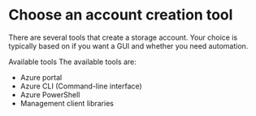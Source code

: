 # Choose an account creation tool

There are several tools that create a storage account. Your choice is typically based on if you want a GUI and whether you need automation.

Available tools
The available tools are:

- Azure portal
- Azure CLI (Command-line interface)
- Azure PowerShell
- Management client libraries
